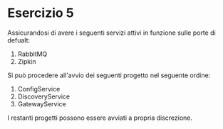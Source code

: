 # Esercizio 5

Assicurandosi di avere i seguenti servizi attivi in funzione sulle porte di defualt:
1. RabbitMQ
2. Zipkin

Si può procedere all'avvio dei seguenti progetto nel seguente ordine:
1. ConfigService
2. DiscoveryService
3. GatewayService

I restanti progetti possono essere avviati a propria discrezione.
